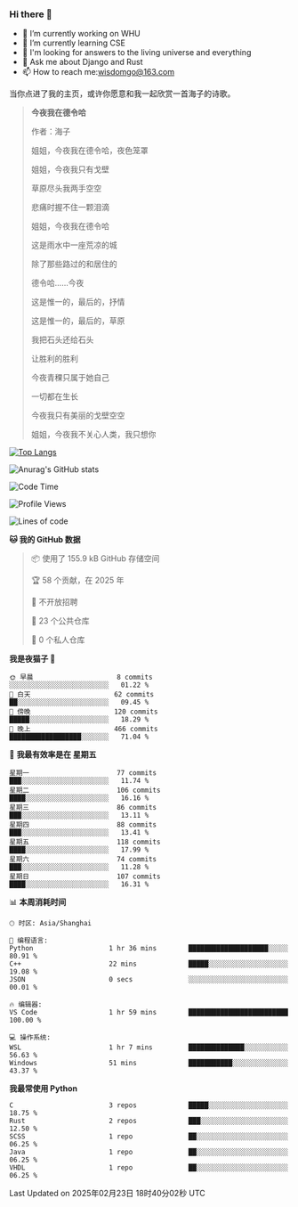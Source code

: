 ### Hi there 👋



- 🔭 I’m currently working on WHU
- 🌱 I’m currently learning CSE
- 🤔 I'm looking for answers to the living universe and everything
- 💬 Ask me about Django and Rust
- 📫 How to reach me:wisdomgo@163.com

当你点进了我的主页，或许你愿意和我一起欣赏一首海子的诗歌。

>**今夜我在德令哈**
>
>作者：海子
>
>姐姐，今夜我在德令哈，夜色笼罩
>
>姐姐，今夜我只有戈壁
>
>草原尽头我两手空空
>
>悲痛时握不住一颗泪滴
>
>姐姐，今夜我在德令哈
>
>这是雨水中一座荒凉的城
>
>除了那些路过的和居住的
>
>德令哈......今夜
>
>这是惟一的，最后的，抒情
>
>这是惟一的，最后的，草原
>
>我把石头还给石头
>
>让胜利的胜利
>
>今夜青稞只属于她自己
>
>一切都在生长
>
>今夜我只有美丽的戈壁空空
>
>姐姐，今夜我不关心人类，我只想你



[![Top Langs](https://github-readme-stats.vercel.app/api/top-langs/?username=wisdomgo&theme=onedark)](https://github.com/anuraghazra/github-readme-stats)

![Anurag's GitHub stats](https://github-readme-stats.vercel.app/api?username=wisdomgo&hide=contribs,stars&theme=synthwave)

<!--START_SECTION:waka-->
![Code Time](http://img.shields.io/badge/Code%20Time-439%20hrs%2022%20mins-blue)

![Profile Views](http://img.shields.io/badge/%E4%B8%AA%E4%BA%BA%E8%B5%84%E6%96%99%E8%A7%82%E7%9C%8B%E6%AC%A1%E6%95%B0-7-blue)

![Lines of code](https://img.shields.io/badge/%E4%BB%8E%E3%80%8CHello%20World%E3%80%8D%E8%B5%B7%E6%88%91%E5%B7%B2%E7%BB%8F%E5%86%99%E4%BA%86-639.5%20thousand%20%E8%A1%8C%E4%BB%A3%E7%A0%81-blue)

**🐱 我的 GitHub 数据** 

> 📦  使用了 155.9 kB GitHub 存储空间 
 > 
> 🏆 58 个贡献，在 2025 年
 > 
> 🚫 不开放招聘
 > 
> 📜 23 个公共仓库 
 > 
> 🔑 0 个私人仓库 
 > 
**我是夜猫子 🦉** 

```text
🌞 早晨                     8 commits           ░░░░░░░░░░░░░░░░░░░░░░░░░   01.22 % 
🌆 白天                     62 commits          ██░░░░░░░░░░░░░░░░░░░░░░░   09.45 % 
🌃 傍晚                     120 commits         █████░░░░░░░░░░░░░░░░░░░░   18.29 % 
🌙 晚上                     466 commits         ██████████████████░░░░░░░   71.04 % 
```
📅 **我最有效率是在 星期五** 

```text
星期一                      77 commits          ███░░░░░░░░░░░░░░░░░░░░░░   11.74 % 
星期二                      106 commits         ████░░░░░░░░░░░░░░░░░░░░░   16.16 % 
星期三                      86 commits          ███░░░░░░░░░░░░░░░░░░░░░░   13.11 % 
星期四                      88 commits          ███░░░░░░░░░░░░░░░░░░░░░░   13.41 % 
星期五                      118 commits         ████░░░░░░░░░░░░░░░░░░░░░   17.99 % 
星期六                      74 commits          ███░░░░░░░░░░░░░░░░░░░░░░   11.28 % 
星期日                      107 commits         ████░░░░░░░░░░░░░░░░░░░░░   16.31 % 
```


📊 **本周消耗时间** 

```text
🕑︎ 时区: Asia/Shanghai

💬 编程语言: 
Python                   1 hr 36 mins        ████████████████████░░░░░   80.91 % 
C++                      22 mins             █████░░░░░░░░░░░░░░░░░░░░   19.08 % 
JSON                     0 secs              ░░░░░░░░░░░░░░░░░░░░░░░░░   00.01 % 

🔥 编辑器: 
VS Code                  1 hr 59 mins        █████████████████████████   100.00 % 

💻 操作系统: 
WSL                      1 hr 7 mins         ██████████████░░░░░░░░░░░   56.63 % 
Windows                  51 mins             ███████████░░░░░░░░░░░░░░   43.37 % 
```

**我最常使用 Python** 

```text
C                        3 repos             █████░░░░░░░░░░░░░░░░░░░░   18.75 % 
Rust                     2 repos             ███░░░░░░░░░░░░░░░░░░░░░░   12.50 % 
SCSS                     1 repo              ██░░░░░░░░░░░░░░░░░░░░░░░   06.25 % 
Java                     1 repo              ██░░░░░░░░░░░░░░░░░░░░░░░   06.25 % 
VHDL                     1 repo              ██░░░░░░░░░░░░░░░░░░░░░░░   06.25 % 
```




 Last Updated on 2025年02月23日 18时40分02秒 UTC
<!--END_SECTION:waka-->
